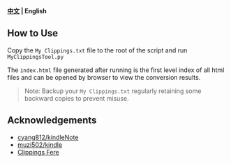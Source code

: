 **[中文](README.md) | English**

## How to Use

Copy the `My Clippings.txt` file to the root of the script and run `MyClippingsTool.py` 

The `index.html` file generated after running is the first level index of all html files and can be opened by browser to view the conversion results.

> Note: Backup your `My Clippings.txt` regularly retaining some backward copies to prevent misuse.

## Acknowledgements

- [cyang812/kindleNote](https://github.com/cyang812/kindleNote)
- [muzi502/kindle](https://github.com/muzi502/kindle)
- [Clippings Fere](https://bookfere.com/tools#ClippingsFere)
